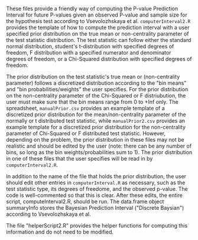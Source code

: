 These files provide a friendly way of computing the P-value Prediction Interval for future P-values given an observed P-value and sample size for the hypothesis test according to Vsevolozhskaya et al. `computerInterval2.R` provides the template of how to compute the prediction interval with a user specified prior distribution on the true mean or non-centrality parameter of the test statistic distribution. The test statistic can follow either the standard normal distribution, student's t-distribution with specified degrees of freedom, F distribution with a specified numerator and denominator degrees of freedom, or a Chi-Squared distribution with specified degrees of freedom.

The prior distribution on the test statistic's true mean or (non-centrality parameter) follows a discretized distribution according to the "bin means" and "bin probabilities/weights" the user specifies. For the prior distribution on the non-centrality parameter of the Chi-Squared or F distriubution, the user must make sure that the bin means range from 0 to +Inf only. The spreadsheet, `manualPrior.csv` provides an example template of a discretized prior distribution for the mean/non-centrality parameter of the normally or t distributed test statistic, while `manualPrior2.csv` provides an example template for a discretized prior distribution for the non-centrality parameter of Chi-Squared or F distributed test statistic. However, depending on the problem, the prior distribution in these files may not be realistic and should be edited by the user (note: there can be any number of bins, so long as the bin weights/probabilities sum to 1). The prior distribution in one of these files that the user specifies will be read in by `computerInterval2.R`. 

In addition to the name of the file that holds the prior distribution, the user should edit other entries in `computerInterval.R` as necessary, such as the test statistic type, its degrees of freedome, and the observed p-value.  The code is well-commented so that this is clear. After these edits, the entire script, computeInterval2.R, should be run. The data.frame object summaryInfo stores the Bayesian Prediction Interval ("Discrete Baysian") according to Vsevolozhskaya et al.  

The file "helperScript2.R" provides the helper functions for computing this information and do not need to be modified.
